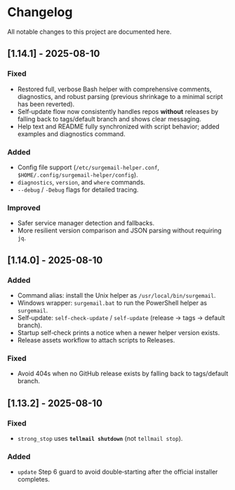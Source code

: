 # Changelog

All notable changes to this project are documented here.

## [1.14.1] - 2025-08-10
### Fixed
- Restored full, verbose Bash helper with comprehensive comments, diagnostics, and robust parsing (previous shrinkage to a minimal script has been reverted).
- Self‑update flow now consistently handles repos **without** releases by falling back to tags/default branch and shows clear messaging.
- Help text and README fully synchronized with script behavior; added examples and diagnostics command.

### Added
- Config file support (`/etc/surgemail-helper.conf`, `$HOME/.config/surgemail-helper/config`).
- `diagnostics`, `version`, and `where` commands.
- `--debug` / `-Debug` flags for detailed tracing.

### Improved
- Safer service manager detection and fallbacks.
- More resilient version comparison and JSON parsing without requiring `jq`.

## [1.14.0] - 2025-08-10
### Added
- Command alias: install the Unix helper as `/usr/local/bin/surgemail`.
- Windows wrapper: `surgemail.bat` to run the PowerShell helper as `surgemail`.
- Self‑update: `self-check-update` / `self-update` (release → tags → default branch).
- Startup self‑check prints a notice when a newer helper version exists.
- Release assets workflow to attach scripts to Releases.

### Fixed
- Avoid 404s when no GitHub release exists by falling back to tags/default branch.

## [1.13.2] - 2025-08-10
### Fixed
- `strong_stop` uses **`tellmail shutdown`** (not `tellmail stop`).

### Added
- `update` Step 6 guard to avoid double‑starting after the official installer completes.

